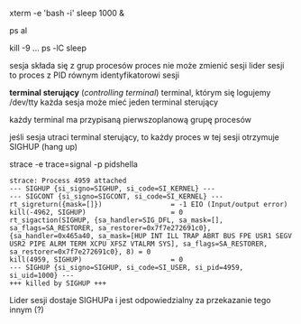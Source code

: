 xterm -e 'bash -i'
sleep 1000 &

ps al

kill -9 ...
ps -lC sleep

sesja składa się z grup procesów
proces nie może zmienić sesji
lider sesji to proces z PID równym identyfikatorowi sesji

**terminal sterujący** (*controlling terminal*)
terminal, którym się logujemy
/dev/tty
każda sesja może mieć jeden terminal sterujący

każdy terminal ma przypisaną pierwszoplanową grupę procesów

jeśli sesja utraci terminal sterujący, to każdy proces w tej sesji otrzymuje SIGHUP (hang up)

strace -e trace=signal -p pidshella


    strace: Process 4959 attached
    --- SIGHUP {si_signo=SIGHUP, si_code=SI_KERNEL} ---
    --- SIGCONT {si_signo=SIGCONT, si_code=SI_KERNEL} ---
    rt_sigreturn({mask=[]})                 = -1 EIO (Input/output error)
    kill(-4962, SIGHUP)                     = 0
    rt_sigaction(SIGHUP, {sa_handler=SIG_DFL, sa_mask=[], sa_flags=SA_RESTORER, sa_restorer=0x7f7e272691c0}, {sa_handler=0x465a40, sa_mask=[HUP INT ILL TRAP ABRT BUS FPE USR1 SEGV USR2 PIPE ALRM TERM XCPU XFSZ VTALRM SYS], sa_flags=SA_RESTORER, sa_restorer=0x7f7e272691c0}, 8) = 0
    kill(4959, SIGHUP)                      = 0
    --- SIGHUP {si_signo=SIGHUP, si_code=SI_USER, si_pid=4959, si_uid=1000} ---
    +++ killed by SIGHUP +++


Lider sesji dostaje SIGHUPa i jest odpowiedzialny za przekazanie tego innym (?)
